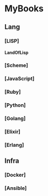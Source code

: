 MyBooks
=======
## Lang
### [LISP]
#### LandOfLisp
### [Scheme]
### [JavaScript]
### [Ruby]
### [Python]
### [Golang]
### [Elixir]
### [Erlang]
## Infra
### [Docker]
### [Ansible]
